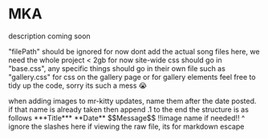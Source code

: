 # MKA

description coming soon

"filePath" should be ignored for now
dont add the actual song files here, we need the whole project < 2gb for now
site-wide css should go in "base.css", any specific things should go in their own file such as "gallery.css" for css on the gallery page or for gallery elements
feel free to tidy up the code, sorry its such a mess 😭

when adding images to mr-kitty updates, name them after the date posted. if that name is already taken then append .1 to the end
the structure is as follows
\*\*\*Title\*\*\* \*\*Date\*\* \$\$Message\$\$ !!image name if needed!!
^ ignore the slashes here if viewing the raw file, its for markdown escape